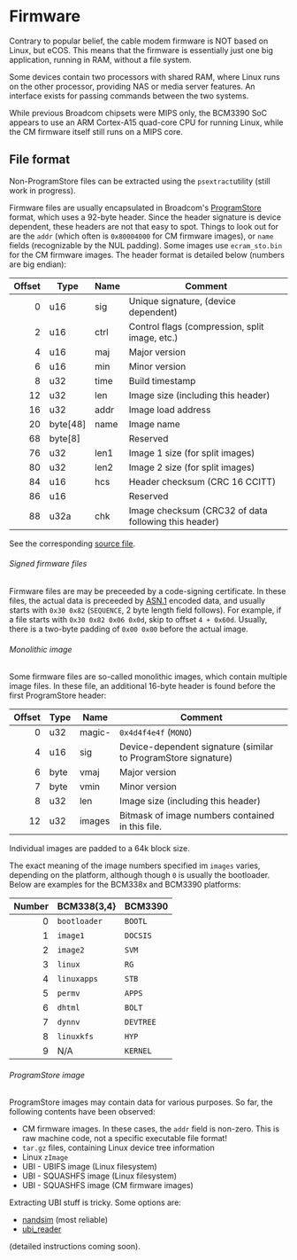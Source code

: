 Firmware
========

Contrary to popular belief, the cable modem firmware is NOT based on Linux, but eCOS. This means that the
firmware is essentially just one big application, running in RAM, without a file system.

Some devices contain two processors with shared RAM, where Linux runs on the other processor, providing
NAS or media server features. An interface exists for passing commands between the two systems.

While previous Broadcom chipsets were MIPS only, the BCM3390 SoC appears to use an ARM Cortex-A15 quad-core
CPU for running Linux, while the CM firmware itself still runs on a MIPS core.

## File format

Non-ProgramStore files can be extracted using the `psextract`utility (still work in progress).

Firmware files are usually encapsulated in Broadcom's [ProgramStore](https://github.com/Broadcom/aeolus/tree/master/ProgramStore) format,
which uses a 92-byte header. Since
the header signature is device dependent, these headers are not that easy
to spot. Things to look out for are the `addr` (which often
is `0x80004000` for CM firmware images), or `name` fields (recognizable
by the NUL padding). Some images use `ecram_sto.bin` for the CM firmware
images. The header format is detailed below (numbers are big endian):

| Offset | Type     | Name | Comment                                     |
|-------:|----------|------|---------------------------------------------|
| 0      | u16      | sig  | Unique signature, (device dependent)        |
| 2      | u16      | ctrl | Control flags (compression, split image, etc.)|
| 4      | u16      | maj  | Major version |
| 6      | u16      | min  | Minor version |
| 8      | u32      | time | Build timestamp |
| 12     | u32      | len  | Image size (including this header) |
| 16     | u32      | addr | Image load address |
| 20     | byte[48] | name | Image name |
| 68     | byte[8]  |      | Reserved |
| 76     | u32      | len1 | Image 1 size (for split images) |
| 80     | u32      | len2 | Image 2 size (for split images) |
| 84     | u16      | hcs  | Header checksum (CRC 16 CCITT)  |
| 86     | u16      |      | Reserved |
| 88     | u32a     | chk  | Image checksum (CRC32 of data following this header) |

See the corresponding [source file](https://github.com/Broadcom/aeolus/blob/master/ProgramStore/ProgramStore.h).


###### Signed firmware files

Firmware files are may be preceeded by a code-signing certificate. In these files,
the actual data is preceeded by [ASN.1](https://en.wikipedia.org/wiki/Abstract_Syntax_Notation_One) encoded data,
and usually starts with `0x30 0x82` (`SEQUENCE`, 2 byte length field follows). For example, if a file starts
with `0x30 0x82 0x06 0x0d`, skip to offset `4 + 0x60d`. Usually, there is a two-byte padding of `0x00 0x00` before
the actual image.

###### Monolithic image

Some firmware files are so-called monolithic images, which contain multiple image files. In these file, an additional
16-byte header is found before the first ProgramStore header:

| Offset | Type     | Name  | Comment                                     |
|-------:|----------|-------|---------------------------------------------|
| 0      | u32      | magic-| `0x4d4f4e4f` (`MONO`)                       |
| 4      | u16      | sig   | Device-dependent signature (similar to ProgramStore signature) |
| 6      | byte     | vmaj  | Major version                               |
| 7      | byte     | vmin  | Minor version
| 8      | u32      | len   | Image size (including this header)          |
| 12     | u32      | images| Bitmask of image numbers contained in this file. |

Individual images are padded to a 64k block size.

The exact meaning of the image numbers specified im `images` varies, depending
on the platform, although though `0` is usually the bootloader. Below are
examples for the BCM338x and BCM3390 platforms:

| Number | BCM338{3,4}   | BCM3390      |
|-------:|---------------|--------------|
| 0      | `bootloader`  | `BOOTL` |
| 1      | `image1`      | `DOCSIS` |
| 2      | `image2`      | `SVM` |
| 3      | `linux`       | `RG` |
| 4      | `linuxapps`   | `STB` |
| 5      | `permv`       | `APPS` |
| 6      | `dhtml`       | `BOLT` |
| 7      | `dynnv`       | `DEVTREE` |
| 8      | `linuxkfs`    | `HYP` |
| 9      | N/A           | `KERNEL` |

###### ProgramStore image

ProgramStore images may contain data for various purposes. So far,
the following contents have been observed:

* CM firmware images. In these cases, the `addr` field is non-zero. This is
  raw machine code, not a specific executable file format!
* `tar.gz` files, containing Linux device tree information
* Linux `zImage`
* UBI - UBIFS image (Linux filesystem)
* UBI - SQUASHFS image (Linux filesystem)
* UBI - SQUASHFS image (CM firmware images)

Extracting UBI stuff is tricky. Some options are:

* [nandsim](http://www.linux-mtd.infradead.org/faq/nand.html) (most reliable)
* [ubi_reader](ttps://github.com/jrspruitt/ubi_reader/blob/master/README.md)

(detailed instructions coming soon).
